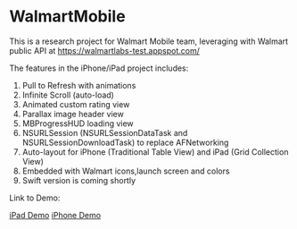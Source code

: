 # WalmartMobile

This is a research project for Walmart Mobile team, leveraging with Walmart public API at https://walmartlabs-test.appspot.com/

The features in the iPhone/iPad project includes:

1. Pull to Refresh with animations
2. Infinite Scroll (auto-load)
3. Animated custom rating view
4. Parallax image header view
5. MBProgressHUD loading view
6. NSURLSession (NSURLSessionDataTask and NSURLSessionDownloadTask) to replace AFNetworking
7. Auto-layout for iPhone (Traditional Table View) and iPad (Grid Collection View)
8. Embedded with Walmart icons,launch screen and colors
9. Swift version is coming shortly

Link to Demo:

[iPad Demo](https://dl.dropboxusercontent.com/u/64160668/ipad.mov)
[iPhone Demo](https://dl.dropboxusercontent.com/u/64160668/iphone.mov)
